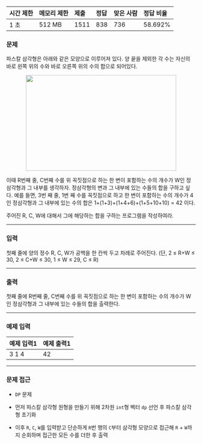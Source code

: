 # []()

<div align = center>

| 시간 제한 | 메모리 제한 | 제출 | 정답 | 맞은 사람 | 정답 비율 |
| :-------- | :---------- | :--- | :--- | :-------- | :-------- |
| 1 초      | 512 MB      | 1511 | 838  | 736       | 58.692%   |

</div>

### 문제

파스칼 삼각형은 아래와 같은 모양으로 이루어져 있다. 양 끝을 제외한 각 수는 자신의 바로 왼쪽 위의 수와 바로 오른쪽 위의 수의 합으로 되어있다.

<div align=center>
  <img src="https://onlinejudgeimages.s3-ap-northeast-1.amazonaws.com/problem/15489/1.png" width="400" height="254" />
</div>

이때 R번째 줄, C번째 수를 위 꼭짓점으로 하는 한 변이 포함하는 수의 개수가 W인 정삼각형과 그 내부를 생각하자. 정삼각형의 변과 그 내부에 있는 수들의 합을 구하고 싶다. 예를 들면, 3번 째 줄, 1번 째 수를 꼭짓점으로 하고 한 변이 포함하는 수의 개수가 4인 정삼각형과 그 내부에 있는 수의 합은 1+(1+3)+(1+4+6)+(1+5+10+10) = 42 이다.

주어진 R, C, W에 대해서 그에 해당하는 합을 구하는 프로그램을 작성하여라.

---

### 입력

첫째 줄에 양의 정수 R, C, W가 공백을 한 칸씩 두고 차례로 주어진다. (단, 2 ≤ R+W ≤ 30, 2 ≤ C+W ≤ 30, 1 ≤ W ≤ 29, C ≤ R)

---

### 출력

첫째 줄에 R번째 줄, C번째 수를 위 꼭짓점으로 하는 한 변이 포함하는 수의 개수가 W인 정삼각형과 그 내부에 있는 수들의 합을 출력한다.

---

### 예제 입력

| 예제 입력1 | 예제 출력1 |
| :--------- | :--------- |
| 3 1 4      | 42         |

---

### 문제 접근

  - `DP` 문제

  - 먼저 파스칼 삼각형 원형을 만들기 위해 2차원 `int`형 벡터 `dp` 선언 후 파스칼 삼각형 초기화

  - 이후 `R`, `C`, `W`를 입력받고 단순하게 `R`번 행의 `C`부터 삼각형 모양으로 접근해 `R` + `W`까지 순회하며 접근한 모든 수를 더한 후 출력